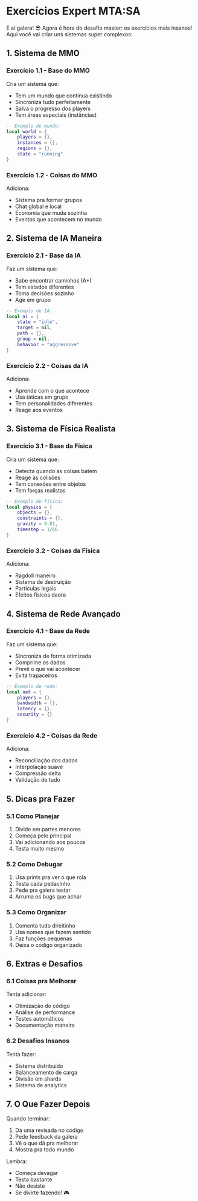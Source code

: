 # Exercícios Expert MTA:SA

E aí galera! 😎 Agora é hora do desafio master: os exercícios mais insanos! Aqui você vai criar uns sistemas super complexos:

## 1. Sistema de MMO

### Exercício 1.1 - Base do MMO
Cria um sistema que:
- Tem um mundo que continua existindo
- Sincroniza tudo perfeitamente
- Salva o progresso dos players
- Tem áreas especiais (instâncias)

```lua
-- Exemplo de mundo:
local world = {
    players = {},
    instances = {},
    regions = {},
    state = "running"
}
```

### Exercício 1.2 - Coisas do MMO
Adiciona:
- Sistema pra formar grupos
- Chat global e local
- Economia que muda sozinha
- Eventos que acontecem no mundo

## 2. Sistema de IA Maneira

### Exercício 2.1 - Base da IA
Faz um sistema que:
- Sabe encontrar caminhos (A*)
- Tem estados diferentes
- Toma decisões sozinho
- Age em grupo

```lua
-- Exemplo de IA:
local ai = {
    state = "idle",
    target = nil,
    path = {},
    group = nil,
    behavior = "aggressive"
}
```

### Exercício 2.2 - Coisas da IA
Adiciona:
- Aprende com o que acontece
- Usa táticas em grupo
- Tem personalidades diferentes
- Reage aos eventos

## 3. Sistema de Física Realista

### Exercício 3.1 - Base da Física
Cria um sistema que:
- Detecta quando as coisas batem
- Reage às colisões
- Tem conexões entre objetos
- Tem forças realistas

```lua
-- Exemplo de física:
local physics = {
    objects = {},
    constraints = {},
    gravity = 9.81,
    timestep = 1/60
}
```

### Exercício 3.2 - Coisas da Física
Adiciona:
- Ragdoll maneiro
- Sistema de destruição
- Partículas legais
- Efeitos físicos daora

## 4. Sistema de Rede Avançado

### Exercício 4.1 - Base da Rede
Faz um sistema que:
- Sincroniza de forma otimizada
- Comprime os dados
- Prevê o que vai acontecer
- Evita trapaceiros

```lua
-- Exemplo de rede:
local net = {
    players = {},
    bandwidth = {},
    latency = {},
    security = {}
}
```

### Exercício 4.2 - Coisas da Rede
Adiciona:
- Reconciliação dos dados
- Interpolação suave
- Compressão delta
- Validação de tudo

## 5. Dicas pra Fazer

### 5.1 Como Planejar
1. Divide em partes menores
2. Começa pelo principal
3. Vai adicionando aos poucos
4. Testa muito mesmo

### 5.2 Como Debugar
1. Usa prints pra ver o que rola
2. Testa cada pedacinho
3. Pede pra galera testar
4. Arruma os bugs que achar

### 5.3 Como Organizar
1. Comenta tudo direitinho
2. Usa nomes que fazem sentido
3. Faz funções pequenas
4. Deixa o código organizado

## 6. Extras e Desafios

### 6.1 Coisas pra Melhorar
Tenta adicionar:
- Otimização do código
- Análise de performance
- Testes automáticos
- Documentação maneira

### 6.2 Desafios Insanos
Tenta fazer:
- Sistema distribuído
- Balanceamento de carga
- Divisão em shards
- Sistema de analytics

## 7. O Que Fazer Depois

Quando terminar:
1. Dá uma revisada no código
2. Pede feedback da galera
3. Vê o que dá pra melhorar
4. Mostra pra todo mundo

Lembra:
- Começa devagar
- Testa bastante
- Não desiste
- Se divirte fazendo! 🎮
